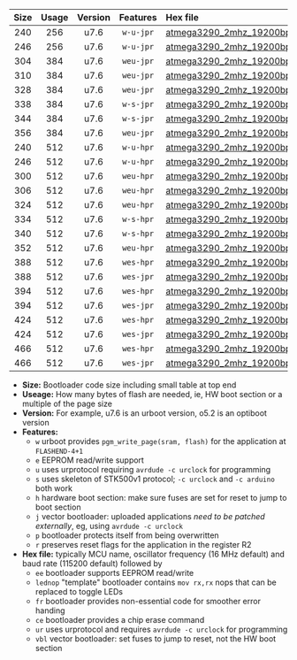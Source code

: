 |Size|Usage|Version|Features|Hex file|
|:-:|:-:|:-:|:-:|:--|
|240|256|u7.6|`w-u-jpr`|[atmega3290_2mhz_19200bps_ur_vbl.hex](https://raw.githubusercontent.com/stefanrueger/urboot/main//atmega3290_2mhz_19200bps_ur_vbl.hex)|
|246|256|u7.6|`w-u-jpr`|[atmega3290_2mhz_19200bps_lednop_ur_vbl.hex](https://raw.githubusercontent.com/stefanrueger/urboot/main//atmega3290_2mhz_19200bps_lednop_ur_vbl.hex)|
|304|384|u7.6|`weu-jpr`|[atmega3290_2mhz_19200bps_ee_ur_vbl.hex](https://raw.githubusercontent.com/stefanrueger/urboot/main//atmega3290_2mhz_19200bps_ee_ur_vbl.hex)|
|310|384|u7.6|`weu-jpr`|[atmega3290_2mhz_19200bps_ee_lednop_ur_vbl.hex](https://raw.githubusercontent.com/stefanrueger/urboot/main//atmega3290_2mhz_19200bps_ee_lednop_ur_vbl.hex)|
|328|384|u7.6|`weu-jpr`|[atmega3290_2mhz_19200bps_ee_lednop_fr_ur_vbl.hex](https://raw.githubusercontent.com/stefanrueger/urboot/main//atmega3290_2mhz_19200bps_ee_lednop_fr_ur_vbl.hex)|
|338|384|u7.6|`w-s-jpr`|[atmega3290_2mhz_19200bps_vbl.hex](https://raw.githubusercontent.com/stefanrueger/urboot/main//atmega3290_2mhz_19200bps_vbl.hex)|
|344|384|u7.6|`w-s-jpr`|[atmega3290_2mhz_19200bps_lednop_vbl.hex](https://raw.githubusercontent.com/stefanrueger/urboot/main//atmega3290_2mhz_19200bps_lednop_vbl.hex)|
|356|384|u7.6|`weu-jpr`|[atmega3290_2mhz_19200bps_ee_lednop_fr_ce_ur_vbl.hex](https://raw.githubusercontent.com/stefanrueger/urboot/main//atmega3290_2mhz_19200bps_ee_lednop_fr_ce_ur_vbl.hex)|
|240|512|u7.6|`w-u-hpr`|[atmega3290_2mhz_19200bps_ur.hex](https://raw.githubusercontent.com/stefanrueger/urboot/main//atmega3290_2mhz_19200bps_ur.hex)|
|246|512|u7.6|`w-u-hpr`|[atmega3290_2mhz_19200bps_lednop_ur.hex](https://raw.githubusercontent.com/stefanrueger/urboot/main//atmega3290_2mhz_19200bps_lednop_ur.hex)|
|300|512|u7.6|`weu-hpr`|[atmega3290_2mhz_19200bps_ee_ur.hex](https://raw.githubusercontent.com/stefanrueger/urboot/main//atmega3290_2mhz_19200bps_ee_ur.hex)|
|306|512|u7.6|`weu-hpr`|[atmega3290_2mhz_19200bps_ee_lednop_ur.hex](https://raw.githubusercontent.com/stefanrueger/urboot/main//atmega3290_2mhz_19200bps_ee_lednop_ur.hex)|
|324|512|u7.6|`weu-hpr`|[atmega3290_2mhz_19200bps_ee_lednop_fr_ur.hex](https://raw.githubusercontent.com/stefanrueger/urboot/main//atmega3290_2mhz_19200bps_ee_lednop_fr_ur.hex)|
|334|512|u7.6|`w-s-hpr`|[atmega3290_2mhz_19200bps.hex](https://raw.githubusercontent.com/stefanrueger/urboot/main//atmega3290_2mhz_19200bps.hex)|
|340|512|u7.6|`w-s-hpr`|[atmega3290_2mhz_19200bps_lednop.hex](https://raw.githubusercontent.com/stefanrueger/urboot/main//atmega3290_2mhz_19200bps_lednop.hex)|
|352|512|u7.6|`weu-hpr`|[atmega3290_2mhz_19200bps_ee_lednop_fr_ce_ur.hex](https://raw.githubusercontent.com/stefanrueger/urboot/main//atmega3290_2mhz_19200bps_ee_lednop_fr_ce_ur.hex)|
|388|512|u7.6|`wes-hpr`|[atmega3290_2mhz_19200bps_ee.hex](https://raw.githubusercontent.com/stefanrueger/urboot/main//atmega3290_2mhz_19200bps_ee.hex)|
|388|512|u7.6|`wes-jpr`|[atmega3290_2mhz_19200bps_ee_vbl.hex](https://raw.githubusercontent.com/stefanrueger/urboot/main//atmega3290_2mhz_19200bps_ee_vbl.hex)|
|394|512|u7.6|`wes-hpr`|[atmega3290_2mhz_19200bps_ee_lednop.hex](https://raw.githubusercontent.com/stefanrueger/urboot/main//atmega3290_2mhz_19200bps_ee_lednop.hex)|
|394|512|u7.6|`wes-jpr`|[atmega3290_2mhz_19200bps_ee_lednop_vbl.hex](https://raw.githubusercontent.com/stefanrueger/urboot/main//atmega3290_2mhz_19200bps_ee_lednop_vbl.hex)|
|424|512|u7.6|`wes-hpr`|[atmega3290_2mhz_19200bps_ee_lednop_fr.hex](https://raw.githubusercontent.com/stefanrueger/urboot/main//atmega3290_2mhz_19200bps_ee_lednop_fr.hex)|
|424|512|u7.6|`wes-jpr`|[atmega3290_2mhz_19200bps_ee_lednop_fr_vbl.hex](https://raw.githubusercontent.com/stefanrueger/urboot/main//atmega3290_2mhz_19200bps_ee_lednop_fr_vbl.hex)|
|466|512|u7.6|`wes-hpr`|[atmega3290_2mhz_19200bps_ee_lednop_fr_ce.hex](https://raw.githubusercontent.com/stefanrueger/urboot/main//atmega3290_2mhz_19200bps_ee_lednop_fr_ce.hex)|
|466|512|u7.6|`wes-jpr`|[atmega3290_2mhz_19200bps_ee_lednop_fr_ce_vbl.hex](https://raw.githubusercontent.com/stefanrueger/urboot/main//atmega3290_2mhz_19200bps_ee_lednop_fr_ce_vbl.hex)|

- **Size:** Bootloader code size including small table at top end
- **Useage:** How many bytes of flash are needed, ie, HW boot section or a multiple of the page size
- **Version:** For example, u7.6 is an urboot version, o5.2 is an optiboot version
- **Features:**
  + `w` urboot provides `pgm_write_page(sram, flash)` for the application at `FLASHEND-4+1`
  + `e` EEPROM read/write support
  + `u` uses urprotocol requiring `avrdude -c urclock` for programming
  + `s` uses skeleton of STK500v1 protocol; `-c urclock` and `-c arduino` both work
  + `h` hardware boot section: make sure fuses are set for reset to jump to boot section
  + `j` vector bootloader: uploaded applications *need to be patched externally*, eg, using `avrdude -c urclock`
  + `p` bootloader protects itself from being overwritten
  + `r` preserves reset flags for the application in the register R2
- **Hex file:** typically MCU name, oscillator frequency (16 MHz default) and baud rate (115200 default) followed by
  + `ee` bootloader supports EEPROM read/write
  + `lednop` "template" bootloader contains `mov rx,rx` nops that can be replaced to toggle LEDs
  + `fr` bootloader provides non-essential code for smoother error handing
  + `ce` bootloader provides a chip erase command
  + `ur` uses urprotocol and requires `avrdude -c urclock` for programming
  + `vbl` vector bootloader: set fuses to jump to reset, not the HW boot section
